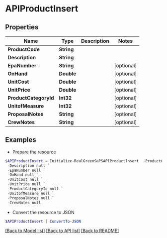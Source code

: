 # APIProductInsert
## Properties

Name | Type | Description | Notes
------------ | ------------- | ------------- | -------------
**ProductCode** | **String** |  | 
**Description** | **String** |  | 
**EpaNumber** | **String** |  | [optional] 
**OnHand** | **Double** |  | [optional] 
**UnitCost** | **Double** |  | [optional] 
**UnitPrice** | **Double** |  | [optional] 
**ProductCategoryId** | **Int32** |  | [optional] 
**UnitofMeasure** | **Int32** |  | [optional] 
**ProposalNotes** | **String** |  | [optional] 
**CrewNotes** | **String** |  | [optional] 

## Examples

- Prepare the resource
```powershell
$APIProductInsert = Initialize-RealGreenSaPSAPIProductInsert  -ProductCode null `
 -Description null `
 -EpaNumber null `
 -OnHand null `
 -UnitCost null `
 -UnitPrice null `
 -ProductCategoryId null `
 -UnitofMeasure null `
 -ProposalNotes null `
 -CrewNotes null
```

- Convert the resource to JSON
```powershell
$APIProductInsert | ConvertTo-JSON
```

[[Back to Model list]](../README.md#documentation-for-models) [[Back to API list]](../README.md#documentation-for-api-endpoints) [[Back to README]](../README.md)

